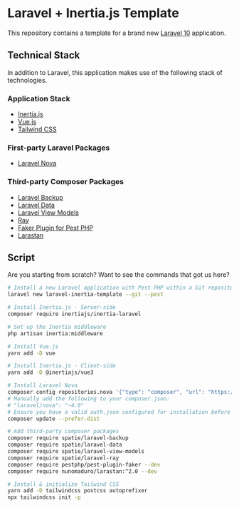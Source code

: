 # Laravel + Inertia.js Template

This repository contains a template for a brand new [Laravel 10](https://laravel.com/docs/10.x) application.

## Technical Stack

In addition to Laravel, this application makes use of the following stack of technologies.

### Application Stack

* [Inertia.js](https://inertiajs.com)
* [Vue.js](https://vuejs.org/)
* [Tailwind CSS](https://tailwindcss.com/docs/guides/laravel)

### First-party Laravel Packages

* [Laravel Nova](https://nova.laravel.com/docs/4.0)

### Third-party Composer Packages

* [Laravel Backup](https://spatie.be/docs/laravel-backup)
* [Laravel Data](https://spatie.be/docs/laravel-data)
* [Laravel View Models](https://github.com/spatie/laravel-view-models)
* [Ray](https://spatie.be/docs/ray/v1/installation-in-your-project/laravel)
* [Faker Plugin for Pest PHP](https://pestphp.com/docs/plugins)
* [Larastan](https://github.com/nunomaduro/larastan)

## Script

Are you starting from scratch? Want to see the commands that got us here?

```bash
# Install a new Laravel application with Pest PHP within a Git repository
laravel new laravel-inertia-template --git --pest

# Install Inertia.js - Server-side
composer require inertiajs/inertia-laravel

# Set up the Inertia middleware
php artisan inertia:middleware

# Install Vue.js
yarn add -D vue

# Install Inertia.js - Client-side
yarn add -D @inertiajs/vue3

# Install Laravel Nova
composer config repositories.nova '{"type": "composer", "url": "https://nova.laravel.com"}' --file composer.json
# Manually add the following to your composer.json:
# "laravel/nova": "~4.0"
# Ensure you have a valid auth.json configured for installation before issuing a "composer update."
composer update --prefer-dist

# Add third-party composer packages
composer require spatie/laravel-backup
composer require spatie/laravel-data
composer require spatie/laravel-view-models
composer require spatie/laravel-ray
composer require pestphp/pest-plugin-faker --dev
composer require nunomaduro/larastan:^2.0 --dev

# Install & initialize Tailwind CSS
yarn add -D tailwindcss postcss autoprefixer
npx tailwindcss init -p
```

